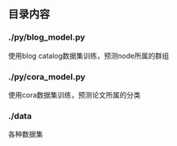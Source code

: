 ## 目录内容
### ./py/blog_model.py
使用blog catalog数据集训练，预测node所属的群组

### ./py/cora_model.py
使用cora数据集训练，预测论文所属的分类

### ./data
各种数据集